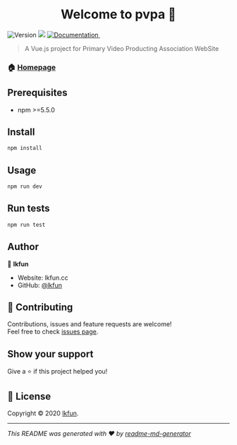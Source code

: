 <h1 align="center">Welcome to pvpa 👋</h1>
<p>
  <img alt="Version" src="https://img.shields.io/badge/version-1.1.0-blue.svg?cacheSeconds=2592000" />
  <img src="https://img.shields.io/badge/npm-%3E%3D5.5.0-blue.svg" />
  <a href="https://github.com/lkfun/pvpa#readme" target="_blank">
    <img alt="Documentation" src="https://img.shields.io/badge/documentation-yes-brightgreen.svg" />
  </a>
  <a href="https://travis-ci.org/lkfun/pvpa" target="_blank">
    <img alt="" src="https://api.travis-ci.com/lkfun/pvpa.svg?branch=master" />
  </a>
</p>

> A Vue.js project for Primary Video Producting Association WebSite

### 🏠 [Homepage](https://pvpa.lkfun.cc/)

## Prerequisites

- npm >=5.5.0

## Install

```sh
npm install
```

## Usage

```sh
npm run dev
```

## Run tests

```sh
npm run test
```

## Author

👤 **lkfun**

* Website: lkfun.cc
* GitHub: [@lkfun](https://github.com/lkfun)

## 🤝 Contributing

Contributions, issues and feature requests are welcome!<br />Feel free to check [issues page](https://github.com/lkfun/pvpa/issues). 

## Show your support

Give a ⭐️ if this project helped you!

## 📝 License

Copyright © 2020 [lkfun](https://github.com/lkfun).

***
_This README was generated with ❤️ by [readme-md-generator](https://github.com/kefranabg/readme-md-generator)_